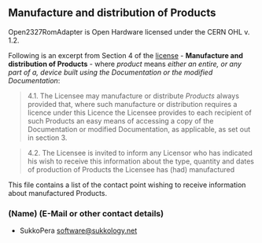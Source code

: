 ## Manufacture and distribution of Products

Open2327RomAdapter is Open Hardware licensed under the CERN OHL v. 1.2.

Following is an excerpt from Section 4 of the [license](LICENSE.pdf) - **Manufacture and distribution of Products** - where *product* means *either an entire, or any part of a, device built using the Documentation or the modified Documentation*:

> 4.1. The Licensee may manufacture or distribute *Products* always provided that, where such manufacture or distribution requires a licence under this Licence the Licensee provides to each recipient of such Products an easy means of accessing a copy of the Documentation or modified Documentation, as applicable, as set out in section 3.

> 4.2. The Licensee is invited to inform any Licensor who has indicated his wish to receive this information about the type, quantity and dates of production of Products the Licensee has (had) manufactured

This file contains a list of the contact point wishing to receive information about manufactured Products.

### (Name) (E-Mail or other contact details)
- SukkoPera <software@sukkology.net>
